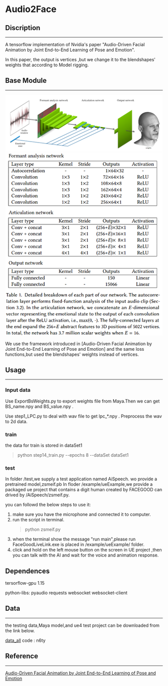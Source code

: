 # Audio2Face

## Discription
---

A tensorflow implementation of Nvidia's paper "Audio-Driven Facial Animation by Joint End-to-End Learning of Pose and Emotion".

In this paper, the output is vertices ,but we change it to the blendshapes' weights that according to Model rigging.

## Base Module
---

![network](rsc/net.png)
![network2](rsc/layers.png)

We use the framework introduced in [Audio-Driven Facial Animation by Joint End-to-End Learning of Pose and Emotion] and the same loss functions,but used the blendshapes' weights instead of vertices.

## Usage
---

### Input data

Use ExportBsWeights.py to export weights file from Maya.Then we can get BS_name.npy and BS_value.npy .

Use step1_LPC.py to deal with wav file to get lpc_*.npy .
Preprocess the wav to 2d data.

### train

the data for train is stored in dataSet1 

> python step14_train.py --epochs 8 --dataSet dataSet1

### test

In folder /test,we supply a test application named AiSpeech.
wo provide a pretrained model,zsmeif.pb
In floder /example/ueExample,we provide a packaged ue project that contains a digit human created by FACEGOOD can drived by /AiSpeech/zsmeif.py.

you can followd the below steps to use it:
1.  make sure you have the microphone and connected it to computer.
2.  run the script in terminal. 
    > python zsmeif.py
3.  when the terminal show the message "run main",please run FaceGoodLiveLink.exe is placed in /example/ueExample/ folder.
4.  click and hold on the left mouse button on the screen in UE project ,then you can talk with the AI and wait for the voice and animation response. 


## Dependences

tersorflow-gpu 1.15

python-libs:
    pyaudio
    requests
    websocket
    websocket-client


## Data
---

the testing data,Maya model,and ue4 test project can be downloaded from the link below.

[data_all](https://pan.baidu.com/s/1CGSzn639PUE7cUYnX4I3fQ) code : n6ty




## Reference
---
[Audio-Driven Facial Animation by Joint End-to-End Learning of Pose and Emotion](chrome-extension://oemmndcbldboiebfnladdacbdfmadadm/https://research.nvidia.com/sites/default/files/publications/karras2017siggraph-paper_0.pdf)
